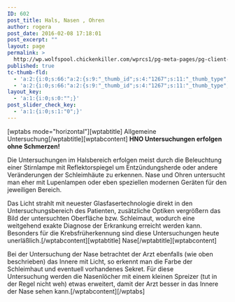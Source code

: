 ```yaml
---
ID: 602
post_title: Hals, Nasen , Ohren
author: rogera
post_date: 2016-02-08 17:18:01
post_excerpt: ""
layout: page
permalink: >
  http://wp.wolfspool.chickenkiller.com/wprcs1/pg-meta-pages/pg-client-pages-rmz/kassenleistungen/spezielle-untersuchungen/hals-nasen-ohren/
published: true
tc-thumb-fld:
  - 'a:2:{i:0;s:66:"a:2:{s:9:"_thumb_id";s:4:"1267";s:11:"_thumb_type";s:7:"default";}";i:1;s:66:"a:2:{s:9:"_thumb_id";s:4:"1267";s:11:"_thumb_type";s:7:"default";}";}'
  - 'a:2:{i:0;s:66:"a:2:{s:9:"_thumb_id";s:4:"1267";s:11:"_thumb_type";s:7:"default";}";i:1;s:66:"a:2:{s:9:"_thumb_id";s:4:"1267";s:11:"_thumb_type";s:7:"default";}";}'
layout_key:
  - 'a:1:{i:0;s:0:"";}'
post_slider_check_key:
  - 'a:1:{i:0;s:1:"0";}'
---
```

[wptabs mode="horizontal"][wptabtitle] Allgemeine Untersuchung[/wptabtitle][wptabcontent] <strong>HNO Untersuchungen erfolgen ohne Schmerzen!</strong>

Die Untersuchungen im Halsbereich erfolgen meist durch die Beleuchtung einer Stirnlampe mit Reflektorspiegel um Entzündungsherde oder andere Veränderungen der Schleimhäute zu erkennen. Nase und Ohren untersucht man eher mit Lupenlampen oder eben speziellen modernen Geräten für den jeweiligen Bereich.

Das Licht strahlt mit neuester Glasfasertechnologie direkt in den Untersuchungsbereich des Patienten, zusätzliche Optiken vergrößern das Bild der untersuchten Oberfläche bzw. Schleimaut, wodurch eine weitgehend exakte Diagnose der Erkrankung erreicht werden kann. Besonders für die Krebsfrüherkennung sind diese Untersuchungen heute unerläßlich.[/wptabcontent][wptabtitle] Nase[/wptabtitle][wptabcontent]

Bei der Untersuchung der Nase betrachtet der Arzt ebenfalls (wie oben beschrieben) das Innere mit Licht, so erkennt man die Farbe der Schleimhaut und eventuell vorhandenes Sekret. Für diese Untersuchung werden die Nasenlöcher mit einem kleinen Spreizer (tut in der Regel nicht weh) etwas erweitert, damit der Arzt besser in das Innere der Nase sehen kann.[/wptabcontent][/wptabs]